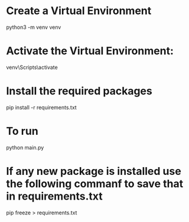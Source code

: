 # Create a Virtual Environment
python3 -m venv venv

# Activate the Virtual Environment:
venv\Scripts\activate

# Install the required packages
pip install -r requirements.txt

# To run
python main.py

# If any new package is installed use the following commanf to save that in requirements.txt
pip freeze > requirements.txt
